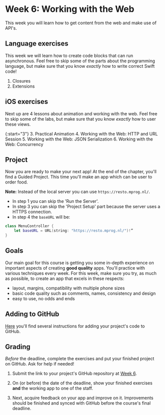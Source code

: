 # Week 6: Working with the Web

This week you will learn how to get content from the web and make use of API's.

## Language exercises

This week we will learn how to create code blocks that can run asynchronous. Feel free to skip some of the parts about the programming language, but make sure that you know *exactly* how to write correct Swift code!

1. Closures
2. Extensions


## iOS exercises

Next up are 4 lessons about animation and working with the web. Feel free to skip some of the labs, but make sure that you know *exactly* how to user these views.

{:start="3"}
3. Practical Animation
4. Working with the Web: HTTP and URL Session
5. Working with the Web: JSON Serialization
6. Working with the Web: Concurrency


## Project

Now you are ready to make your next app! At the end of the chapter, you'll find a Guided Project. This time you'll make an app which can be user to order food.

**Note:** Instead of the local server you can use `https://resto.mprog.nl/`.

- In step 1 you can skip the 'Run the Server'.
- In step 3 you can skip the 'Project Setup' part because the server uses a HTTPS connection.
- In step 4 the `baseURL` will be:

~~~swift
class MenuController {
    let baseURL = URL(string: "https://resto.mprog.nl/")!”
}
~~~

## Goals

Our main goal for this course is getting you some in-depth experience on important aspects of creating **good quality** apps. You'll practice with various techniques every week. For this week, make sure you try, as much as possible, to create an app that excels in these respects:

- layout, margins, compatibility with multiple phone sizes
- basic code quality such as comments, names, consistency and design
- easy to use, no odds and ends


## Adding to GitHub

[Here](/ios-reference/github) you'll find several instructions for adding your project's code to GitHub.


## Grading

*Before* the deadline, complete the exercises and put your finished project on GitHub. Ask for help if needed!

1. Submit the link to your project's GitHub repository at [Week 6](/submit/unit-6).

2. On (or before) the date of the deadline, show your finished exercises **and** the working app to one of the staff.

3. Next, acquire feedback on your app and improve on it. Improvements should be finished and synced with GitHub before the course's final deadline.
